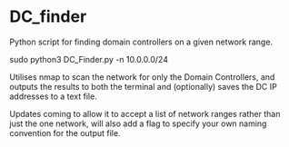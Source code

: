 # DC_finder
Python script for finding domain controllers on a given network range.

sudo python3 DC_Finder.py -n 10.0.0.0/24

Utilises nmap to scan the network for only the Domain Controllers, and outputs the results to both the terminal and (optionally) saves the DC IP addresses to a text file.

Updates coming to allow it to accept a list of network ranges rather than just the one network, will also add a flag to specify your own naming convention for the output file.
